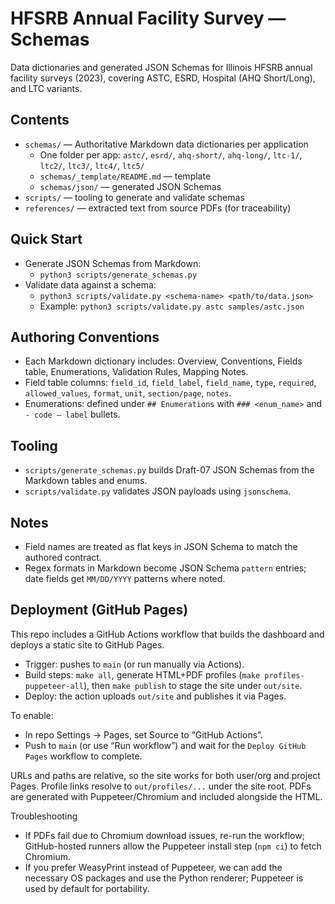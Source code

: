 # HFSRB Annual Facility Survey — Schemas

Data dictionaries and generated JSON Schemas for Illinois HFSRB annual facility surveys (2023), covering ASTC, ESRD, Hospital (AHQ Short/Long), and LTC variants.

## Contents

- `schemas/` — Authoritative Markdown data dictionaries per application
  - One folder per app: `astc/`, `esrd/`, `ahq-short/`, `ahq-long/`, `ltc-1/`, `ltc2/`, `ltc3/`, `ltc4/`, `ltc5/`
  - `schemas/_template/README.md` — template
  - `schemas/json/` — generated JSON Schemas
- `scripts/` — tooling to generate and validate schemas
- `references/` — extracted text from source PDFs (for traceability)

## Quick Start

- Generate JSON Schemas from Markdown:
  - `python3 scripts/generate_schemas.py`
- Validate data against a schema:
  - `python3 scripts/validate.py <schema-name> <path/to/data.json>`
  - Example: `python3 scripts/validate.py astc samples/astc.json`

## Authoring Conventions

- Each Markdown dictionary includes: Overview, Conventions, Fields table, Enumerations, Validation Rules, Mapping Notes.
- Field table columns: `field_id`, `field_label`, `field_name`, `type`, `required`, `allowed_values`, `format`, `unit`, `section/page`, `notes`.
- Enumerations: defined under `## Enumerations` with `### <enum_name>` and `- code — label` bullets.

## Tooling

- `scripts/generate_schemas.py` builds Draft-07 JSON Schemas from the Markdown tables and enums.
- `scripts/validate.py` validates JSON payloads using `jsonschema`.

## Notes

- Field names are treated as flat keys in JSON Schema to match the authored contract.
- Regex formats in Markdown become JSON Schema `pattern` entries; date fields get `MM/DD/YYYY` patterns where noted.

## Deployment (GitHub Pages)

This repo includes a GitHub Actions workflow that builds the dashboard and deploys a static site to GitHub Pages.

- Trigger: pushes to `main` (or run manually via Actions).
- Build steps: `make all`, generate HTML+PDF profiles (`make profiles-puppeteer-all`), then `make publish` to stage the site under `out/site`.
- Deploy: the action uploads `out/site` and publishes it via Pages.

To enable:

- In repo Settings → Pages, set Source to “GitHub Actions”.
- Push to `main` (or use “Run workflow”) and wait for the `Deploy GitHub Pages` workflow to complete.

URLs and paths are relative, so the site works for both user/org and project Pages. Profile links resolve to `out/profiles/...` under the site root. PDFs are generated with Puppeteer/Chromium and included alongside the HTML.

Troubleshooting
- If PDFs fail due to Chromium download issues, re-run the workflow; GitHub-hosted runners allow the Puppeteer install step (`npm ci`) to fetch Chromium.
- If you prefer WeasyPrint instead of Puppeteer, we can add the necessary OS packages and use the Python renderer; Puppeteer is used by default for portability.
